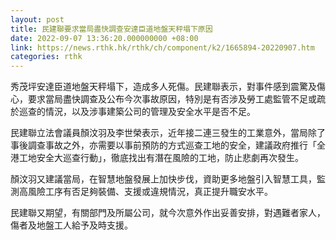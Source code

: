 ```yaml
---
layout: post
title: 民建聯要求當局盡快調查安達臣道地盤天秤塌下原因
date: 2022-09-07 13:36:20.000000000 +08:00
link: https://news.rthk.hk/rthk/ch/component/k2/1665894-20220907.htm
categories: rthk
---
```


秀茂坪安達臣道地盤天秤塌下，造成多人死傷。民建聯表示，對事件感到震驚及傷心，要求當局盡快調查及公布今次事故原因，特別是有否涉及勞工處監管不足或疏於巡查的情況，以及涉事建築公司的管理及安全水平是否不足。

民建聯立法會議員顏汶羽及李世榮表示，近年接二連三發生的工業意外，當局除了事後調查事故之外，亦需要以事前預防的方式巡查工地的安全，建議政府推行「全港工地安全大巡查行動」，徹底找出有潛在風險的工地，防止悲劇再次發生。 

顏汶羽又建議當局，在智慧地盤發展上加快步伐，資助更多地盤引入智慧工具，監測高風險工序有否足夠裝備、支援或違規情況，真正提升職安水平。

民建聯又期望，有關部門及所屬公司，就今次意外作出妥善安排，對遇難者家人，傷者及地盤工人給予及時支援。
